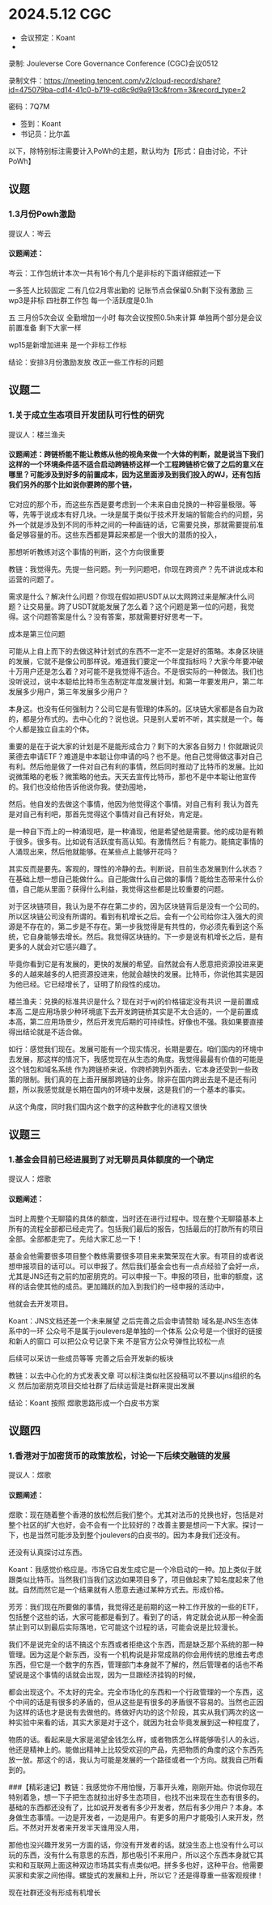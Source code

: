 # 2024.5.12 CGC

- 会议预定：Koant
- 
录制: Jouleverse Core Governance Conference (CGC)会议0512

录制文件：https://meeting.tencent.com/v2/cloud-record/share?id=475079ba-cd14-41c0-b719-cd8c9d9a913c&from=3&record_type=2

密码：7Q7M

- 签到：Koant
- 书记员：比尔盖

以下，除特别标注需要计入PoWh的主题，默认均为【形式：自由讨论，不计PoWh】

## 议题

### 1.3月份Powh激励

提议人：岑云

#### 议题阐述：

岑云：工作包统计本次一共有16个有几个是非标的下面详细叙述一下

一多签人比较固定 二有几位2月零出勤的 记账节点会保留0.5h剩下没有激励 三 wp3是非标 四社群工作包 每一个活跃度是0.1h 

五 三月份5次会议 全勤增加一小时 每次会议按照0.5h来计算  单独两个部分是会议前置准备 剩下大家一样

wp15是新增加进来 是一个非标工作标

结论：安排3月份激励发放 改正一些工作标的问题

## 议题二

### 1.关于成立生态项目开发团队可行性的研究

提议人：楼兰渔夫

#### 议题阐述：跨链桥能不能让教练从他的视角来做一个大体的判断，就是说当下我们这样的一个环境条件适不适合启动跨链桥这样一个工程跨链桥它做了之后的意义在哪里？可能涉及到好多的前置成本，因为这里面涉及到我们投入的WJ，还有包括我们另外的那个比如说你要跨的那个链，

它对应的那个币，而这些东西是要考虑到一个未来自由兑换的一种容量极限。等等，先等于说成本有好几块。一块是属于类似于技术开发端的智能合约的问题，另外一个就是涉及到不同的币种之间的一种画链的话，它需要兑换，那就需要提前准备足够容量的币。这些东西都是算起来都是一个很大的潜质的投入，

那想听听教练对这个事情的判断，这个方向很重要

教链：我觉得先。先提一些问题。列一列问题吧，你现在跨资产？先不讲说成本和运营的问题了。

需求是什么？解决什么问题？你现在假如把USDT从以太网跨过来是解决什么问题？让交易量。跨了USDT就能发展了怎么着？这个问题是第一位的问题，我觉得。这个问题答案是什么？没有答案，那就需要好好思考一下。

成本是第三位问题

可能从上自上而下的去做这种计划式的东西不一定不一定是好的策略。本身区块链的发展，它就不是像公司那样说。难道我们要定一个年度指标吗？大家今年要冲破十万用户还是怎么着？对可能不是我觉得不适合。不是很实际的一种做法。我们也没听说过，说中本聪给比特币生态制定年度发展计划。和第一年要发用户，第二年发展多少用户，第三年发展多少用户？

本身这。也没有任何强制力？公司它是有管理的体系的。区块链大家都是各自为政的，都是分布式的。去中心化的？说也说。只是别人爱听不听，其实就是一个。每个人都是独立自主的个体。

重要的是在于说大家的计划是不是能形成合力？剩下的大家各自努力！你就跟说贝莱德去申请ETF？难道是中本聪让你申请的吗？也不是。他自己觉得做这事对自己有利。然后他是做了一件对自己有利的事情，然后同时推动了比特币的发展。比如说微策略的老板？微策略的他去。天天去宣传比特币，那也不是中本聪让他宣传的。我们也没给他告诉他说你我。使劲囤地，

然后。他自发的去做这个事情，他因为他觉得这个事情。对自己有利 我认为首先是对自己有利吧，那首先觉得这个事情对自己有好处，肯定是。

是一种自下而上的一种涌现吧，是一种涌现，他是希望他是需要。他的成功是有赖于很多。很多有。比如说有活跃度有高认知。有激情然后？有能力。能搞定事情的人涌现出来，然后他就能够。在某些点上能够开花吗？

其实反而是要先。客观的，理性的冷静的去。判断说，目前生态发展到什么状态？在基础上想一想自己能做什么。自己能做什么自己做的事情？能给生态带来什么价值，自己能从里面？获得什么利益，我觉得这些都是比较重要的问题。

对于区块链项目，我认为是不存在第二步的，因为区块链背后是没有一个公司的。所以区块链公司没有所谓的。看到有机增长之后。会有一个公司给你注入强大的资源是不存在的，第二步是不存在。第一步我觉得是有共性的，你必须先看到这个系统，它自身能够去增长。然后。我觉得区块链的。下一步是说有机增长之后，是有更多的人就会对它感兴趣了。

毕竟你看到它是有发展的，更快的发展的希望。自然就会有人愿意把资源投进来更多的人越来越多的人把资源投进来，他就会越快的发展。比特币，你说他其实是因为他已经。它已经增长了，证明了阶段性的成功。


楼兰渔夫：兑换的标准共识是什么？现在对于wj的价格锚定没有共识 一是前置成本高 二是应用场景少种环境底下去开发跨链桥其实是不太合适的，一个是前置成本高，第二应用场景少，然后开发完后期的可持续性。好像也不强。我如果要直接得出结论就是不适合做。

如行：感觉我们现在。发展可能有一个现实情况，长期是要在。咱们国内的环境中去发展，那这样的情况下，我感觉现在从生态的角度。我觉得最最有价值的可能是这个钱包和域名系统 作为跨链桥来说，你跨桥跨到外面去，它本身还受到一些政策的限制。我们真的在上面开展那跨链的业务。除非在国内跨出去是不是还有问题，所以我感觉就是长期在国内的环境中发展，这是我们的一个基本的事实。

从这个角度，同时我们国内这个数字的这种数字化的进程又很快


## 议题三

### 1.基金会目前已经进展到了对无聊员具体额度的一个确定

提议人：煜歌

#### 议题阐述：

当时上周整个无聊猿的具体的额度，当时还在进行过程中。现在整个无聊猿基本上所有的流程全部都已经走完了。包括我们最后的报告，包括最后的打款所有的项目全部。全部都走完了。先给大家汇总一下！

基金会他需要很多项目整个教练需要很多项目来来繁荣现在大家。有项目的或者说想申报项目的话可以。可以申报了。然后我们基金会也有一点点经验了会好一点，尤其是JNS还有之前的加密朋克的。可以申报一下。申报的项目，批审的额度，这样的话会使其他的成员。更加踊跃的加入到我们的一经申报的活动中，

他就会去开发项目。

Koant：JNS文档还差一个未来展望 之后完善之后会申请赞助 域名是JNS生态体系中的一环 公众号不是属于joulevers是单独的一个体系 公众号是一个很好的链接和新人的窗口 可以把公众号记录下来 不是官方公众号弹性比较松一点

后续可以采访一些成员等等 完善之后会开发新的板块

教链：以去中心化的方式发表文章 可以标注类似社区投稿可以不要以jns组织的名义 然后加密朋克项目交给社群了后续运营是社群来提出发展

结论：Koant 按照 煜歌思路形成一个白皮书方案 

## 议题四

### 1.香港对于加密货币的政策放松，讨论一下后续交融链的发展

提议人：煜歌

#### 议题阐述：

煜歌：现在随着整个香港的放松然后我们整个。尤其对法币的兑换也好，包括是对整个社区的扩大也好，会不会有一个比较好的？改善主要是想问一下大家。探讨一下，也是当然可能涉及到整个joulevers的白皮书的。因为本身我们还没有。

还没有认真探讨过东西。

Koant：我感觉价格应是。市场它自发生成它是一个冷启动的一种。加上类似于就跟类似比特币。当然我们当我们这边如果项目多了，项目做起来了知名度起来了他就。自然而然它是一个结果就有人愿意去通过某种方式去。形成价格。

芳芳：我们现在所要做的事情，我觉得还是前期的这一种工作开放的一些的ETF，包括整个这些的话，大家可能都是看到了。看到了的话，肯定就会说从那一种全面禁止到可以到最后实际落地，它可能这个过程的话，可能会说是比较漫长。

我们不是说完全的话不搞这个东西或者拒绝这个东西，而是缺乏那个系统的那一种管理。因为这是个新东西，没有一个机构说是非常成熟的你会用传统的思维去考虑东西，但它是一个数字的东西，管理部门本身就不了解的，然后管理者的话也不希望说是这个事情的话就会出现，因为一旦跟经济挂钩的时候，

都会出现这个。不太好的完全。完全市场化的东西和一个行政管理的一个东西，这个中间的话是有很多的矛盾的，但从这些是有很多的矛盾很不容易的。当然也正因为这样的话也才是说有去做他的。练做好内功的这个阶段，其实从我们两次的这一种实验中来看的话，其实大家是对于这个，就因为社会毕竟发展到这一种程度了，

物质的话。看起来是大家是渴望金钱怎么样，或者物质怎么样能够吸引人的永远，他还是精神上的。能做出精神上比较受欢迎的产品，先把物质的角度的这个东西先放一放。那这个的话，我认为可能是发展的一个路径或者一个方向。就我自己所看到的。

###【精彩速记】教链：我感觉你不用怕慢，万事开头难，刚刚开始。你说你现在特别着急，想一下子把生态就拉出好多生态项目，也找不出来现在生态有很多的。基础的东西都还没有了，比如说开发者有多少开发者，然后有多少用户？本身。本身做生态事情。一边是开发者，一边是用户。有更多的用户才能吸引人来开发，然后。不然对开发者来开发半天谁用没人用，

那他也没兴趣开发另一方面的话，你没有开发者的话。就没生态上也没有什么可以玩的东西，没有什么有意思的东西，那也吸引不来用户，所以这个东西本身就它其实和和互联网上面这种双边市场其实有点类似吧。拼多多也好，这种平台。他需要买家和卖家之间他得。螺旋式的发展和上升，所以它？还是得尊重一些客观规律！

现在社群还没有形成有机增长










